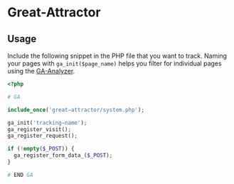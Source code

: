 # Great-Attractor

## Usage

Include the following snippet in the PHP file that you want to track. Naming your pages with `ga_init($page_name)` helps you filter for individual pages using the [GA-Analyzer](https://github.com/SoftwareAgenten/GA-Analyzer).

```php
<?php

# GA

include_once('great−attractor/system.php');

ga_init('tracking−name');
ga_register_visit();
ga_register_request();

if (!empty($_POST)) {
  ga_register_form_data_($_POST);
}

# END GA
```
